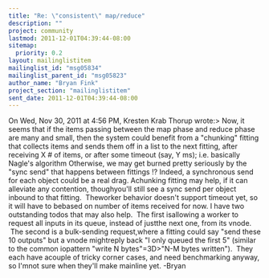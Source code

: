 ```yaml
---
title: "Re: \"consistent\" map/reduce"
description: ""
project: community
lastmod: 2011-12-01T04:39:44-08:00
sitemap:
  priority: 0.2
layout: mailinglistitem
mailinglist_id: "msg05834"
mailinglist_parent_id: "msg05823"
author_name: "Bryan Fink"
project_section: "mailinglistitem"
sent_date: 2011-12-01T04:39:44-08:00
---
```



On Wed, Nov 30, 2011 at 4:56 PM, Kresten Krab Thorup
 wrote:&gt; Now, it seems that if the items passing
between the map phase and reduce phase are many and small, then the
system could benefit from a "chunking" fitting that collects items and
sends them off in a list to the next fitting, after receiving X # of
items, or after some timeout (say, Y ms); i.e. basically Nagle's
algorithm Otherwise, we may get burned pretty seriously by the "sync
send" that happens between fittings !?
Indeed, a synchronous send for each object could be a real drag.
Achunking fitting may help, if it can alleviate any contention,
thoughyou'll still see a sync send per object inbound to that fitting.
 Theworker behavior doesn't support timeout yet, so it will have to
bebased on number of items received for now.
I have two outstanding todos that may also help.  The first isallowing
a worker to request all inputs in its queue, instead of justthe next
one, from its vnode.  The second is a bulk-sending request,where a
fitting could say "send these 10 outputs" but a vnode mightreply back
"I only queued the first 5" (similar to the common iopattern "write N
bytes"=3D&gt;"N-M bytes written").  They each have acouple of tricky
corner cases, and need benchmarking anyway, so I'mnot sure when
they'll make mainline yet.
-Bryan

